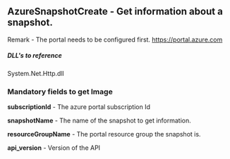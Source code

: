 ## AzureSnapshotCreate - Get information about a snapshot.

Remark - The portal needs to be configured first. https://portal.azure.com

##### DLL's to reference
System.Net.Http.dll

### Mandatory fields to get Image

**subscriptionId**		- The azure portal subscription Id

**snapshotName**	    - The name of the snapshot to get information.

**resourceGroupName**   - The portal resource group the snapshot is.

**api_version**			- Version of the API
